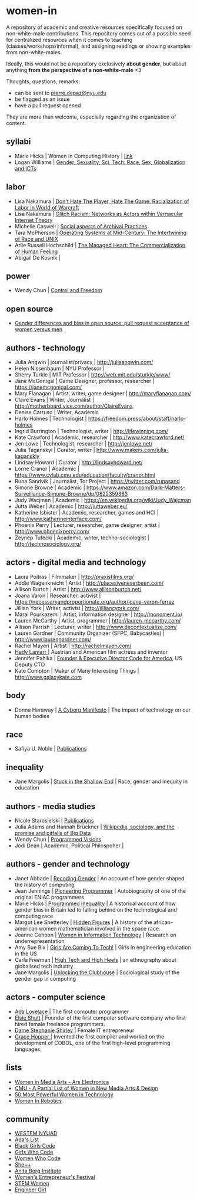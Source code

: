 # women-in
A repository of academic and creative resources specifically focused on non-white-male contributions. This repository comes out of a possible need for centralized resources when it comes to teaching (classes/workshops/informal), and assigning readings or showing examples from non-white-males.

Ideally, this would not be a repository exclusively **about gender**, but about anything **from the perspective of a non-white-male** <3

Thoughts, questions, remarks:
- can be sent to pierre.depaz@nyu.edu
- be flagged as an issue
- have a pull request opened

They are more than welcome, especially regarding the organization of content.

## syllabi

- Marie Hicks | Women In Computing History | [link](http://mariehicks.net/syllabi/HicksHIST385WomeninComputingFall2016v4forpub.pdf)
- Logan Williams | [Gender, Sexuality, Sci, Tech: Race, Sex, Globalization and ICTs](http://libguides.lib.msu.edu/c.php?g=208456)


## labor
- Lisa Nakamura | [Don't Hate The Player, Hate The Game: Racialization of Labor in World of Warcraft](https://lnakamur.files.wordpress.com/2012/03/donthatetheplayer.pdf)
- Lisa Nakamura | [Glitch Racism: Networks as Actors within Vernacular Internet Theory](http://culturedigitally.org/2013/12/glitch-racism-networks-as-actors-within-vernacular-internet-theory/)
- Michelle Caswell | [Social aspects of Archival Practices](http://www.michellecaswell.org/p/research.html)
- Tara McPherson | [Operating Systems at Mid-Century: The Intertwining of Race and UNIX](https://www.hastac.org/blogs/michacardenas/2012/03/15/ch-1-tara-mcpherson-us-operating-systems-mid-century)
- Arlie Russell Hochschild | [The Managed Heart: The Commercialization of Human Feeling](http://www.ucpress.edu/book.php?isbn=9780520272941)
- Abigail De Kosnik | [](http://tdps.berkeley.edu/people/abigail-de-kosnik/)


## power
- Wendy Chun | [Control and Freedom](https://mitpress.mit.edu/books/control-and-freedom)

## open source
- [Gender differences and bias in open source: pull request acceptance of women versus men](https://peerj.com/articles/cs-111/)

## authors - technology

- Julia Angwin | journalist/privacy | http://juliaangwin.com/
- Helen Nissenbaum | NYU Professor |
- Sherry Turkle | MIT Professor | http://web.mit.edu/sturkle/www/
- Jane McGonigal | Game Designer, professor, researcher | https://janemcgonigal.com/
- Mary Flanagan | Artist, writer, game designer | http://maryflanagan.com/
- Claire Evans | Writer, Journalist | http://motherboard.vice.com/author/ClaireEvans
- Denise Carruso | Writer, Academic
- Harlo Holmes | Technologist | https://freedom.press/about/staff/harlo-holmes
- Ingrid Burrington | Technologist, writer | http://lifewinning.com/
- Kate Crawford | Academic, researcher | http://www.katecrawford.net/
- Jen Lowe | Technologist, researcher | http://jenlowe.net/
- Julia Taganskyi | Curator, writer | http://www.makers.com/julia-kaganskiy
- Lindsay Howard | Curator | http://lindsayhoward.net/
- Lorrie Cranor | Academic | https://www.cylab.cmu.edu/education/faculty/cranor.html
- Runa Sandvik | Journalist, Tor Project | https://twitter.com/runasand
- Simone Browne | Academic | https://www.amazon.com/Dark-Matters-Surveillance-Simone-Browne/dp/0822359383
- Judy Wacjman | Academic | https://en.wikipedia.org/wiki/Judy_Wajcman
- Jutta Weber | Academic | http://juttaweber.eu/
- Katherine Isbister | Academic, researcher, games and HCI | http://www.katherineinterface.com/
- Phoenix Perry | Lecturer, researcher, game designer, artist | http://www.phoenixperry.com/
- Zeynep Tufecki | Academic, writer, techno-sociologist | http://technosociology.org/  

## actors - digital media and technology

- Laura Poitras | Filmmaker | http://praxisfilms.org/
- Addie Wagenknecht | Artist | http://placesiveneverbeen.com/
- Allison Burtch | Artist | http://www.allisonburtch.net/
- Joana Varon | Researcher, activist | https://necessaryandproportionate.org/author/joana-varon-ferraz
- Jillian York | Writer, activist | http://jilliancyork.com/
- Maral Pourkazemi | Artist, information designer | http://monoment.io/
- Lauren McCarthy | Artist, programmer | http://lauren-mccarthy.com/
- Allison Parrish | Lecturer, writer | http://www.decontextualize.com/
- Lauren Gardner | Community Organizer (SFPC, Babycastles) | http://www.laurengardner.com/
- Rachel Mayeri | Artist | http://rachelmayeri.com/
- [Hedy Lamarr ](https://en.wikipedia.org/wiki/Hedy_Lamarr) | Austrian and American film actress and inventor
- Jennifer Pahlka | [Founder & Executive Director Code for America](https://www.codeforamerica.org/people/jennifer-pahlka), US Deputy CTO 
- Kate Compton | Maker of Many Interesting Things | http://www.galaxykate.com

## body

- Donna Haraway | [A Cyborg Manifesto](http://faculty.georgetown.edu/irvinem/theory/Haraway-CyborgManifesto-1.pdf) | The impact of technology on our human bodies

## race

- Safiya U. Noble | [Publications](https://safiyaunoble.com/publication/)

## inequality

- Jane Margolis | [Stuck in the Shallow End](https://mitpress.mit.edu/books/stuck-shallow-end) | Race, gender and inequity in education


## authors - media studies

- Nicole Starosielski | [Publications](http://steinhardt.nyu.edu/faculty/Nicole_Starosielski)
- Julia Adams and Hannah Brückner | [Wikipedia, sociology, and the promise and pitfalls of Big Data](http://bds.sagepub.com/content/spbds/2/2/2053951715614332.full.pdf)
- Wendy Chun | [Programmed Visions](https://mitpress.mit.edu/books/programmed-visions)
- Jodi Dean | Academic, Political Philospoher |  


## authors - gender and technology

- Janet Abbade | [Recoding Gender](https://www.lib.vt.edu/events/vsi/abbate.html) | An account of how gender shaped the history of computing
- Jean Jennings | [Pioneering Programmer](https://www.amazon.com/Pioneer-Programmer-Jennings-Computer-Changed/dp/1612480861)  | Autobiography of one of the original ENIAC programmers
- Marie Hicks | [Programmed Inequality](http://programmedinequality.com/) | A historical account of how gender bias in Britain led to falling behind on the technological and computing race
- Margot Lee Shetterley | [Hidden Figures](http://margotleeshetterly.com/hidden-figures-nasas-african-american-computers/) | A history of the african-american women mathematician involved in the space race.
- Joanne Cohoon | [Women in Information Technology](https://mitpress.mit.edu/authors/joanne-cohoon) | Research on underrepresentation
- Amy Sue Bix | [Girls Are Coming To Tech!](https://mitpress.mit.edu/books/girls-coming-tech) | Girls in engineering education in the US
- Carla Freeman | [High Tech and High Heels](https://www.dukeupress.edu/High-Tech-and-High-Heels-in-the-Global-Economy/) | an ethnography about globalised tech industry
- Jane Margolis | [Unlocking the Clubhouse](https://mitpress.mit.edu/books/unlocking-clubhouse) | Sociological study of the gender gap in computing

## actors - computer science

- [Ada Lovelace](https://en.wikipedia.org/wiki/Ada_Lovelace) | The first computer programmer
- [Elsie Shutt](http://ethw.org/Oral-History:Elsie_Shutt) | Founder of the first computer software company who first hired female freelance programmers.
- [Dame Stephanie Shirley](http://www.steveshirley.com/) | Female IT entrepreneur
- [Grace Hopper ](https://en.wikipedia.org/wiki/Grace_Hopper) | Invented the first compiler and worked on the development of COBOL, one of the first high-level programming languages.


## lists
- [Women in Media Arts - Ars Electronica](http://www.aec.at/aeblog/en/2017/02/20/women-in-media-arts/)
- [CMU - A Partial List of Women in New Media Arts & Design](http://cmuems.com/2015c/deliverables/deliverables-10/lists-of-women-media-artists/)
- [50 Most Powerful Women in Technology](http://top50tech.org/2016/)
- [Women In Robotics](https://medium.com/@WomenInRobotics/launching-the-women-in-robotics-directory-5775c2df12bf#.wie5hsgt8)

## community

- [WESTEM NYUAD](http://www.westem.nyuad.im/)
- [Ada's List](https://adaslist.mobilize.io/registrations/groups/3331)
- [Black Girls Code](http://www.blackgirlscode.com/)
- [Girls Who Code](https://girlswhocode.com/)
- [Women Who Code](https://www.womenwhocode.com/)
- [She++](http://sheplusplus.org/)
- [Anita Borg Institute](http://anitaborg.org/)
- [Women's Entrepreneur's Festival](https://twitter.com/wefestival)
- [STEM Women](http://www.stemwomen.net/)
- [Engineer Girl](http://www.engineergirl.org/)

